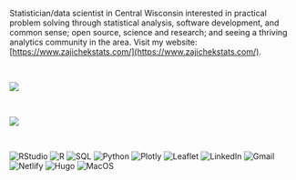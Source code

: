 Statistician/data scientist in Central Wisconsin interested in practical problem solving through statistical analysis, software development, and common sense; open source, science and research; and seeing a thriving analytics community in the area. Visit my website: [https://www.zajichekstats.com/](https://www.zajichekstats.com/).

<br>

![](https://github-readme-streak-stats.herokuapp.com/?user={zajichek}&theme={tokyonight})

<br>

![](https://hits.seeyoufarm.com/api/count/incr/badge.svg?url=https%3A%2F%2Fgithub.com%2F{zajichek}1212%2Fhit-counter)

<br>

![RStudio](https://img.shields.io/badge/RStudio-75AADB?style=for-the-badge&logo=RStudio&logoColor=white)
![R](https://img.shields.io/badge/R-276DC3?style=for-the-badge&logo=r&logoColor=white)
![SQL](https://img.shields.io/badge/Microsoft%20SQL%20Server-CC2927?style=for-the-badge&logo=microsoft%20sql%20server&logoColor=white)
![Python](https://img.shields.io/badge/Python-FFD43B?style=for-the-badge&logo=python&logoColor=blue)
![Plotly](https://img.shields.io/badge/Plotly-239120?style=for-the-badge&logo=plotly&logoColor=white)
![Leaflet](https://img.shields.io/badge/Leaflet-199900?style=for-the-badge&logo=Leaflet&logoColor=white)
![LinkedIn](https://img.shields.io/badge/LinkedIn-0077B5?style=for-the-badge&logo=linkedin&logoColor=white)
![Gmail](https://img.shields.io/badge/Gmail-D14836?style=for-the-badge&logo=gmail&logoColor=white)
![Netlify](https://img.shields.io/badge/Netlify-00C7B7?style=for-the-badge&logo=netlify&logoColor=white)
![Hugo](https://img.shields.io/badge/Hugo-FF4088?style=for-the-badge&logo=hugo&logoColor=white)
![MacOS](https://img.shields.io/badge/mac%20os-000000?style=for-the-badge&logo=apple&logoColor=white)
